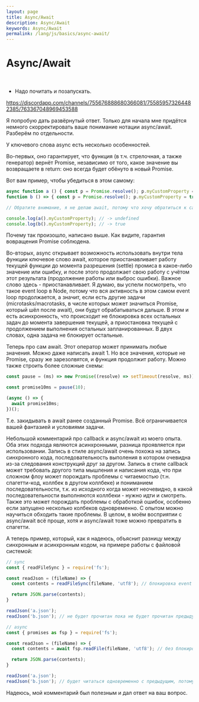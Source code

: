 ```yaml
---
layout: page
title: Async/Await
description: Async/Await
keywords: Async/Await
permalink: /lang/js/basics/async-await/
---
```


# Async/Await

<br/>

- Надо почитать и позапускать.

https://discordapp.com/channels/755676888680366081/755859573264482385/763367048969453588

Я попробую дать развёрнутый ответ. Только для начала мне придётся немного скорректировать ваше понимание нотации async/await. Разберём по отдельности.

У ключевого слова async есть несколько особенностей.

Во-первых, оно гарантирует, что функция (в т.ч. стрелочная, а также генератор) вернёт Promise, независимо от того, какое значение вы возвращаете в return: оно всегда будет обёнуто в новый Promise.

Вот вам пример, чтобы убедиться в этом самому:

```js
async function a () { const p = Promise.resolve(); p.myCustomProperty = true; return p; }
function b () => { const p = Promise.resolve(); p.myCustomProperty = true; return p; }

// Обратите внимание, я не делаю await, потому что хочу обратиться к самому Promise

console.log(a().myCustomProperty); // -> undefined
console.log(b().myCustomProperty); // -> true
```

Почему так произошло, написано выше. Как видите, гарантия вовращения Promise соблюдена.

Во-вторых, async открывает возможность использовать внутри тела функции ключевое слово await, которое приостанавливает работу текущей функции до момента разрешения (settle) промиса в какое-либо значение или ошибку, и после этого продолжает свою работу с учётом этот результата (продолжение работы или выброс ошибки). Важное слово здесь - приостанавливает. Я думаю, вы успели посмотреть, что такое event loop в Node, потому что вся активность в этом самом event loop продолжается, а значит, если есть другие задачи (microtasks/macrotasks, в числе которых может значиться Promise, который шёл после await), они будут обрабатываться дальше. В этом и есть асинхронность, что происходит не блокировка всех остальных задач до момента завершения текущей, а приостановка текущей с продолжением выполнения остальных запланированных. В двух словах, одна задача не блокирует остальные.

Теперь про сам await. Этот оператор может принимать любые значения. Можно даже написать await 1. Но все значения, которые не Promise, сразу же зарезолвятся, и функция продолжит работу. Можно также строить более сложные схемы:

```js
const pause = (ms) => new Promise((resolve) => setTimeout(resolve, ms));

const promise10ms = pause(10);

(async () => {
  await promise10ms;
})();
```

Т.е. закидывать в await ранее созданный Promise. Всё ограничивается вашей фантазией и условиями задачи.

Небольшой комментарий про callback и async/await из моего опыта. Оба этих подхода являются асинхронными, разница проявляется при использовании. Запись в стиле async/await очень похожа на запись синхронного кода, последовательность выполения в котором очевидна из-за следования конструкций друг за другом. Запись в стиле callback может требовать другого типа мышления и написания кода, что при сложном флоу может порождать проблемы с читаемостью (т.н. спагетти-код, коллбек в другом коллбеке) и пониманием последовательности, т.к. из исходного когда может неочевидно, в какой последовательности выполняются коллбеки - нужно идти и смотреть. Также это может порождать проблемы с обработкой ошибок, особенно если запущено несколько колбеков одновременно. С опытом можно научиться обходить такие проблемы. В целом, в моём восприятии с async/await всё проще, хотя и async/await тоже можно превратить в спагетти.

А теперь пример, который, как я надеюсь, объяснит разницу между синхронным и асинхронным кодом, на примере работы с файловой системой:

```js
// sync
const { readFileSync } = require('fs');

const readJson = (fileName) => {
  const contents = readFileSync(fileName, 'utf8'); // блокировка event loop, пока файл не прочитается полностью

  return JSON.parse(contents);
}

readJson('a.json');
readJson('b.json'); // не будет прочитан пока не будет прочитан предыдущий

// async
const { promises as fsp } = require('fs');

const readJson = (fileName) => {
  const contents = await fsp.readFile(fileName, 'utf8'); // без блокировки event loop, соответственно, можно запускать несколько таких функций одновременно

  return JSON.parse(contents);
}

readJson('a.json');
readJson('b.json'); // будет читаться одновременно с предыдущим, потому что тот не блокировал работу
```

Надеюсь, мой комментарий был полезным и дал ответ на ваш вопрос.
